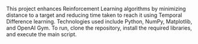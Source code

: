 
This project enhances Reinforcement Learning algorithms by minimizing distance to a target and reducing time taken to reach it using Temporal Difference learning. Technologies used include Python, NumPy, Matplotlib, and OpenAI Gym. To run, clone the repository, install the required libraries, and execute the main script.

